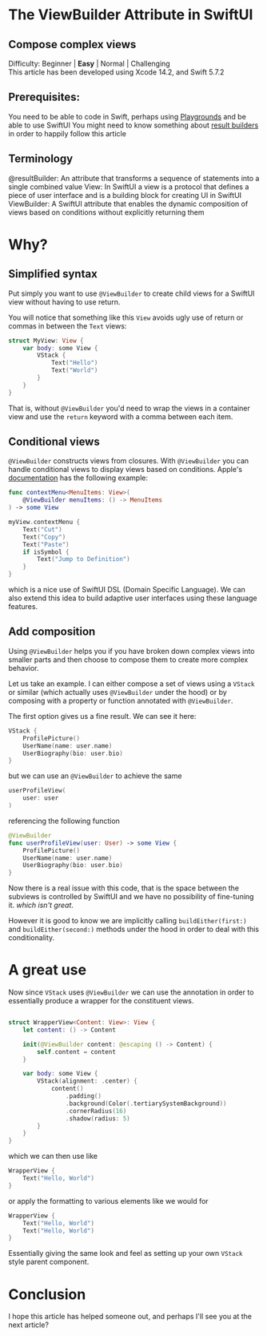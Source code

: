 # The ViewBuilder Attribute in SwiftUI
## Compose complex views

Difficulty: Beginner | **Easy** | Normal | Challenging<br/>
This article has been developed using Xcode 14.2, and Swift 5.7.2

## Prerequisites:
You need to be able to code in Swift, perhaps using
[Playgrounds](https://medium.com/@stevenpcurtis.sc/coding-in-swift-playgrounds-1a5563efa089) and be able to use SwiftUI
You might need to know something about [result builders](https://medium.com/@stevenpcurtis/swifts-result-builders-abc0391f25b6) in order to happily follow this article

## Terminology
@resultBuilder: An attribute that transforms a sequence of statements into a single combined value
View: In SwiftUI a view is a protocol that defines a piece of user interface and is a building block for creating UI in SwiftUI
ViewBuilder: A SwiftUI attribute that enables the dynamic composition of views based on conditions without explicitly returning them

# Why?
## Simplified syntax
Put simply you want to use `@ViewBuilder` to create child views for a SwiftUI view without having to use return.

You will notice that something like this `View` avoids ugly use of return or commas in between the `Text` views:

```swift
struct MyView: View {
    var body: some View {
        VStack {
            Text("Hello")
            Text("World")
        }
    }
}
```
That is, without `@ViewBuilder` you'd need to wrap the views in a container view and use the `return` keyword with a comma between each item.

## Conditional views
`@ViewBuilder` constructs views from closures. With `@ViewBuilder` you can handle conditional views to display views based on conditions. Apple's [documentation](https://developer.apple.com/documentation/swiftui/viewbuilder#) has the following example:

```swift 
func contextMenu<MenuItems: View>(
    @ViewBuilder menuItems: () -> MenuItems
) -> some View
```

```swift
myView.contextMenu {
    Text("Cut")
    Text("Copy")
    Text("Paste")
    if isSymbol {
        Text("Jump to Definition")
    }
}
```

which is a nice use of SwiftUI DSL (Domain Specific Language). We can also extend this idea to build adaptive user interfaces using these language features.

## Add composition
Using `@ViewBuilder` helps you if you have broken down complex views into smaller parts and then choose to compose them to create more complex behavior.

Let us take an example. I can either compose a set of views using a `VStack` or similar (which actually uses `@ViewBuilder` under the hood) or by composing with a property or function annotated with `@ViewBuilder`.

The first option gives us a fine result. We can see it here:

```swift
VStack {
    ProfilePicture()
    UserName(name: user.name)
    UserBiography(bio: user.bio)
}
```

but we can use an `@ViewBuilder` to achieve the same

```swift
userProfileView(
    user: user
)
```

referencing the following function

```swift
@ViewBuilder
func userProfileView(user: User) -> some View {
    ProfilePicture()
    UserName(name: user.name)
    UserBiography(bio: user.bio)
}
```

Now there is a real issue with this code, that is the space between the subviews is controlled by SwiftUI and we have no possibility of fine-tuning it. *which isn't great*.

However it is good to know we are implicitly calling `buildEither(first:)` and `buildEither(second:)` methods under the hood in order to deal with this conditionality.  

# A great use
Now since `VStack` uses `@ViewBuilder` we can use the annotation in order to essentially produce a wrapper for the constituent views.

```swift

struct WrapperView<Content: View>: View {
    let content: () -> Content

    init(@ViewBuilder content: @escaping () -> Content) {
        self.content = content
    }

    var body: some View {
        VStack(alignment: .center) {
            content()
                .padding()
                .background(Color(.tertiarySystemBackground))
                .cornerRadius(16)
                .shadow(radius: 5)
        }
    }
}
```

which we can then use like 

```swift
WrapperView {
    Text("Hello, World")
}
```

or apply the formatting to various elements like we would for

```swift
WrapperView {
    Text("Hello, World")
    Text("Hello, World")
}
```

Essentially giving the same look and feel as setting up your own `VStack` style parent component.

# Conclusion

I hope this article has helped someone out, and perhaps I'll see you at the next article?
